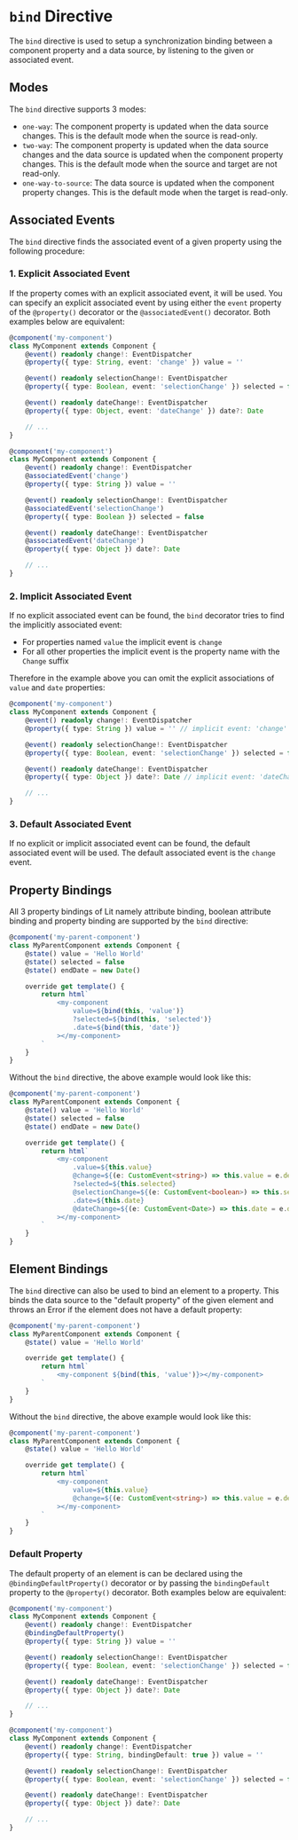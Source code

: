 # `bind` Directive

The `bind` directive is used to setup a synchronization binding between a component property and a data source, by listening to the given or associated event.

## Modes

The `bind` directive supports 3 modes:
- `one-way`: The component property is updated when the data source changes. This is the default mode when the source is read-only.
- `two-way`: The component property is updated when the data source changes and the data source is updated when the component property changes. This is the default mode when the source and target are not read-only.
- `one-way-to-source`: The data source is updated when the component property changes. This is the default mode when the target is read-only.

## Associated Events

The `bind` directive finds the associated event of a given property using the following procedure:

### 1. Explicit Associated Event
If the property comes with an explicit associated event, it will be used. You can specify an explicit associated event by using either the `event` property of the `@property()` decorator or the `@associatedEvent()` decorator. Both examples below are equivalent:

```ts
@component('my-component')
class MyComponent extends Component {
	@event() readonly change!: EventDispatcher
	@property({ type: String, event: 'change' }) value = ''

	@event() readonly selectionChange!: EventDispatcher
	@property({ type: Boolean, event: 'selectionChange' }) selected = false

	@event() readonly dateChange!: EventDispatcher
	@property({ type: Object, event: 'dateChange' }) date?: Date

	// ...
}
```

```ts
@component('my-component')
class MyComponent extends Component {
	@event() readonly change!: EventDispatcher
	@associatedEvent('change')
	@property({ type: String }) value = ''

	@event() readonly selectionChange!: EventDispatcher
	@associatedEvent('selectionChange')
	@property({ type: Boolean }) selected = false

	@event() readonly dateChange!: EventDispatcher
	@associatedEvent('dateChange')
	@property({ type: Object }) date?: Date

	// ...
}
```

### 2. Implicit Associated Event

If no explicit associated event can be found, the `bind` decorator tries to find the implicitly associated event:
- For properties named `value` the implicit event is `change`
- For all other properties the implicit event is the property name with the `Change` suffix

Therefore in the example above you can omit the explicit associations of `value` and `date` properties:

```ts
@component('my-component')
class MyComponent extends Component {
	@event() readonly change!: EventDispatcher
	@property({ type: String }) value = '' // implicit event: 'change'

	@event() readonly selectionChange!: EventDispatcher
	@property({ type: Boolean, event: 'selectionChange' }) selected = false // Cannot implicitly associate "selected" and "selectionChange", therefore, explicit event associated: 'selectionChange'

	@event() readonly dateChange!: EventDispatcher
	@property({ type: Object }) date?: Date // implicit event: 'dateChange'

	// ...
}
```

### 3. Default Associated Event

If no explicit or implicit associated event can be found, the default associated event will be used. The default associated event is the `change` event.


## Property Bindings

All 3 property bindings of Lit namely attribute binding, boolean attribute binding and property binding are supported by the `bind` directive:

```ts
@component('my-parent-component')
class MyParentComponent extends Component {
	@state() value = 'Hello World'
	@state() selected = false
	@state() endDate = new Date()

	override get template() {
		return html`
			<my-component
				value=${bind(this, 'value')}
				?selected=${bind(this, 'selected')}
				.date=${bind(this, 'date')}
			></my-component>
		`
	}
}
```

Without the `bind` directive, the above example would look like this:

```ts
@component('my-parent-component')
class MyParentComponent extends Component {
	@state() value = 'Hello World'
	@state() selected = false
	@state() endDate = new Date()

	override get template() {
		return html`
			<my-component
				.value=${this.value}
				@change=${(e: CustomEvent<string>) => this.value = e.detail}
				?selected=${this.selected}
				@selectionChange=${(e: CustomEvent<boolean>) => this.selected = e.detail}
				.date=${this.date}
				@dateChange=${(e: CustomEvent<Date>) => this.date = e.detail}
			></my-component>
		`
	}
}
```

## Element Bindings

The `bind` directive can also be used to bind an element to a property. This binds the data source to the "default property" of the given element and throws an Error if the element does not have a default property:

```ts
@component('my-parent-component')
class MyParentComponent extends Component {
	@state() value = 'Hello World'

	override get template() {
		return html`
			<my-component ${bind(this, 'value')}></my-component>
		`
	}
}
```

Without the `bind` directive, the above example would look like this:

```ts
@component('my-parent-component')
class MyParentComponent extends Component {
	@state() value = 'Hello World'

	override get template() {
		return html`
			<my-component
				value=${this.value}
				@change=${(e: CustomEvent<string>) => this.value = e.detail}
			></my-component>
		`
	}
}
```

### Default Property

The default property of an element is can be declared using the `@bindingDefaultProperty()` decorator or by passing the `bindingDefault` property to the `@property()` decorator. Both examples below are equivalent:

```ts
@component('my-component')
class MyComponent extends Component {
	@event() readonly change!: EventDispatcher
	@bindingDefaultProperty()
	@property({ type: String }) value = ''

	@event() readonly selectionChange!: EventDispatcher
	@property({ type: Boolean, event: 'selectionChange' }) selected = false

	@event() readonly dateChange!: EventDispatcher
	@property({ type: Object }) date?: Date

	// ...
}
```

```ts
@component('my-component')
class MyComponent extends Component {
	@event() readonly change!: EventDispatcher
	@property({ type: String, bindingDefault: true }) value = ''

	@event() readonly selectionChange!: EventDispatcher
	@property({ type: Boolean, event: 'selectionChange' }) selected = false

	@event() readonly dateChange!: EventDispatcher
	@property({ type: Object }) date?: Date

	// ...
}
```